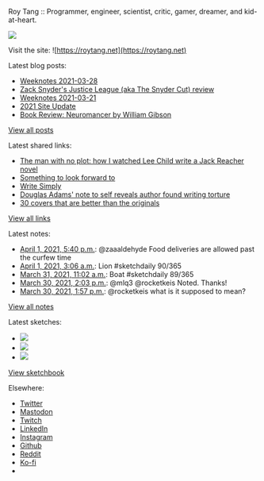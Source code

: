 Roy Tang :: Programmer, engineer, scientist, critic, gamer, dreamer, and kid-at-heart.

![](https://roytang.net/static/img/profile.jpg)

Visit the site: ![https://roytang.net](https://roytang.net)

Latest blog posts:

- [Weeknotes 2021-03-28](https://roytang.net/2021/03/weeknotes-2021-03-28/)
- [Zack Snyder&#x27;s Justice League (aka The Snyder Cut) review](https://roytang.net/2021/03/snyder-cut/)
- [Weeknotes 2021-03-21](https://roytang.net/2021/03/weeknotes-2021-03-21/)
- [2021 Site Update](https://roytang.net/2021/03/2021-site-update/)
- [Book Review: Neuromancer by William Gibson](https://roytang.net/2021/03/neuromancer/)

[View all posts](https://roytang.net/blog)

Latest shared links:

- [The man with no plot: how I watched Lee Child write a Jack Reacher novel](https://roytang.net/2021/04/the-man-with-no-plot-how-i-watched-lee-child-write-a-jack-reacher-novel/)
- [Something to look forward to](https://roytang.net/2021/03/something-to-look-forward-to/)
- [Write Simply](https://roytang.net/2021/03/write-simply/)
- [Douglas Adams&#x27; note to self reveals author found writing torture](https://roytang.net/2021/03/douglas-adams-note-to-self-reveals-author-found-writing-torture/)
- [30 covers that are better than the originals](https://roytang.net/2021/03/30-covers-that-are-better-than-the-originals/)

[View all links](https://roytang.net/links)

Latest notes:

- [April 1, 2021, 5:40 p.m.](https://roytang.net/2021/04/1377556584780361732/): @zaaaldehyde Food deliveries are allowed past the curfew time
- [April 1, 2021, 3:06 a.m.](https://roytang.net/2021/04/1377336527374622722/): Lion #sketchdaily 90/365
- [March 31, 2021, 11:02 a.m.](https://roytang.net/2021/03/1377093864771612674/): Boat #sketchdaily 89/365
- [March 30, 2021, 2:03 p.m.](https://roytang.net/2021/03/1376777097453072386/): @mlq3 @rocketkeis Noted. Thanks!
- [March 30, 2021, 1:57 p.m.](https://roytang.net/2021/03/1376775457153019905/): @rocketkeis what is it supposed to mean?

[View all notes](https://roytang.net/notes)

Latest sketches:


- ![](https://roytang.net/media/cache/05/a7/05a7dc79b7597f96bb00cd721a422494.jpg)
- ![](https://roytang.net/media/cache/69/99/69995fd893f5fd3096e72eb776139072.jpg)
- ![](https://roytang.net/media/cache/76/1d/761d05a296970f87b265baadf6a474a0.jpg)

[View sketchbook](https://roytang.net/albums/sketchbook)


Elsewhere:

- [Twitter](https://twitter.com/roytang)
- [Mastodon](https://mastodon.technology/@roytang)
- [Twitch](https://twitch.tv/twitchyroy)
- [LinkedIn](https://www.linkedin.com/in/roytang)
- [Instagram](https://instagram.com/roytang0400)
- [Github](https://github.com/roytang)
- [Reddit](https://reddit.com/u/hungryroy)
- [Ko-fi](https://ko-fi.com/roytang)
- [](mailto:hello@roytang.net)